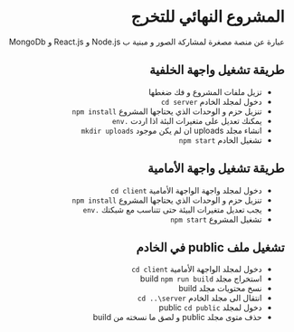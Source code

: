 <div dir="rtl">
<h1>المشروع النهائي للتخرج</h1>
<p>عبارة عن منصة مصغرة لمشاركة الصور و مبنية ب Node.js و React.js و MongoDb</p>

<h2>طريقة تشغيل واجهة الخلفية</h2>
<ul>
  <li>تزيل ملفات المشروع و فك ضغطها</li>
  <li>دخول لمجلد الخادم <code>cd server</code></li>
  <li>تنزيل حزم و الوحدات الذي يحتاجها المشروع <code>npm install</code></li>
  <li>يمكنك تعديل على متغيرات البئة اذا اردت <code>.env</code></li>
  <li>انشاء مجلد uploads ان لم يكن موجود <code>mkdir uploads</code></li>
  <li>تشغيل الخادم <code>npm start</code></li>
</ul>

<h2>طريقة تشغيل واجهة الأمامية</h2>
<ul>
  <li>دخول لمجلد واجهة الواجهة الأمامية <code>cd client</code></li>
  <li>تنزيل حزم و الوحدات الذي يحتاجها المشروع <code>npm install</code></li>
  <li>يجب تعديل متغيرات البيئة حتى تتناسب مع شبكتك <code>.env</code></li>
  <li>تشغيل المشروع <code>npm start</code></li>
</ul>

<h2>تشغيل ملف public في الخادم</h2>
<ul>
  <li>دخول لمجلد الواجهة الأمامية <code>cd client</code></li>
  <li> استخراج مجلد build <code>npm run build</code></li>
  <li> نسخ محتويات مجلد build </li>
  <li> انتقال الى مجلد الخادم <code>cd ..\server</code></li>
  <li> دخول لمجلد public <code>cd public</code></li>
  <li> حذف متوى مجلد public و لصق ما نسخته من build</li>
</ul>
